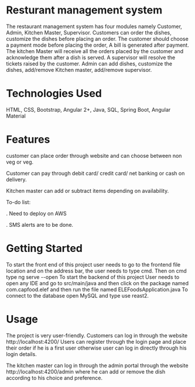 # Resturant management system
The restaurant management system has four modules namely Customer, Admin, Kitchen Master, Supervisor. Customers can order the dishes, customize the dishes before placing an order. The customer should choose a payment mode before placing the order, A bill is generated after payment. The kitchen Master will receive all the orders placed by the customer and acknowledge them after a dish is served. A supervisor will resolve the tickets raised by the customer. Admin can add dishes, customize the dishes, add/remove Kitchen master, add/remove supervisor.

# Technologies Used
HTML, CSS, Bootstrap, Angular 2+, Java, SQL, Spring Boot, Angular Material
# Features
customer can place order through website and can choose between non veg or veg.

Customer can pay through debit card/ credit card/ net banking or cash on delivery.

Kitchen master can add or subtract items depending on availability.

To-do list:

. Need to deploy on AWS

. SMS alerts are to be done.
# Getting Started
To start the front end of this project user needs to go to the frontend file location and on the address bar, the user needs to type cmd. Then on cmd type ng serve --open To start the backend of this project User needs to open any IDE and go to src/main/java and then click on the package named com.capfood.elef and then run the file named ELEFoodsApplication.java To connect to the database open MySQL and type use reast2.
# Usage
The project is very user-friendly. Customers can log in through the website http://localhost:4200/ Users can register through the login page and place their order if he is a first user otherwise user can log in directly through his login details.

The kitchen master can log in through the admin portal through the website http://localhost:4200/admin where he can add or remove the dish according to his choice and preference.
